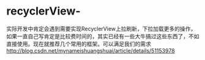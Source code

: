 # recyclerView-
实际开发中肯定会遇到需要实现RecyclerView上拉刷新，下拉加载更多的操作，如果一直自己写肯定是比较费时间的，其实已经有一些大牛搞过这些东西了，不如直接使用。现在就推荐几个常用的框架。可以满足我们的需求
http://blog.csdn.net/mynameishuangshuai/article/details/51153978
